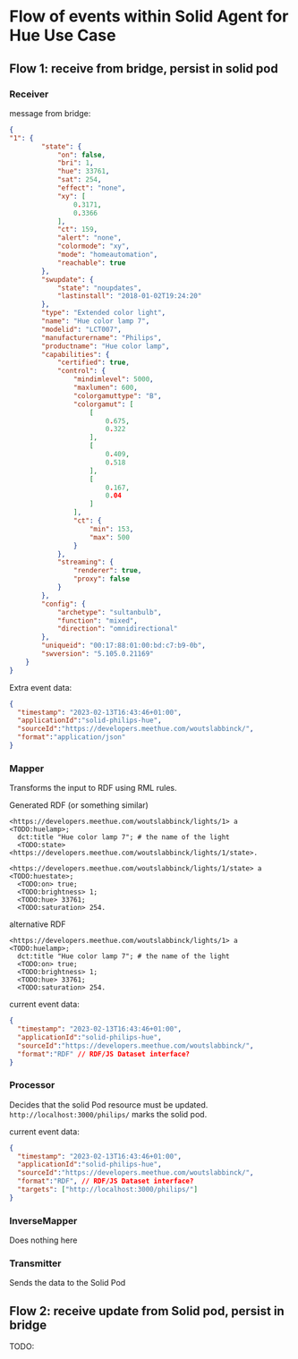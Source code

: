 # Flow of events within Solid Agent for Hue Use Case

## Flow 1: receive from bridge, persist in solid pod

### Receiver

message from bridge:
```json
{
"1": {
        "state": {
            "on": false,
            "bri": 1,
            "hue": 33761,
            "sat": 254,
            "effect": "none",
            "xy": [
                0.3171,
                0.3366
            ],
            "ct": 159,
            "alert": "none",
            "colormode": "xy",
            "mode": "homeautomation",
            "reachable": true
        },
        "swupdate": {
            "state": "noupdates",
            "lastinstall": "2018-01-02T19:24:20"
        },
        "type": "Extended color light",
        "name": "Hue color lamp 7",
        "modelid": "LCT007",
        "manufacturername": "Philips",
        "productname": "Hue color lamp",
        "capabilities": {
            "certified": true,
            "control": {
                "mindimlevel": 5000,
                "maxlumen": 600,
                "colorgamuttype": "B",
                "colorgamut": [
                    [
                        0.675,
                        0.322
                    ],
                    [
                        0.409,
                        0.518
                    ],
                    [
                        0.167,
                        0.04
                    ]
                ],
                "ct": {
                    "min": 153,
                    "max": 500
                }
            },
            "streaming": {
                "renderer": true,
                "proxy": false
            }
        },
        "config": {
            "archetype": "sultanbulb",
            "function": "mixed",
            "direction": "omnidirectional"
        },
        "uniqueid": "00:17:88:01:00:bd:c7:b9-0b",
        "swversion": "5.105.0.21169"
    }
}
```

Extra event data:
```json
{
  "timestamp": "2023-02-13T16:43:46+01:00",
  "applicationId":"solid-philips-hue",
  "sourceId":"https://developers.meethue.com/woutslabbinck/",
  "format":"application/json"
}
```

### Mapper

Transforms the input to RDF using RML rules.

Generated RDF (or something similar)
```ttl
<https://developers.meethue.com/woutslabbinck/lights/1> a <TODO:huelamp>;
  dct:title "Hue color lamp 7"; # the name of the light
  <TODO:state> <https://developers.meethue.com/woutslabbinck/lights/1/state>.

<https://developers.meethue.com/woutslabbinck/lights/1/state> a <TODO:huestate>;
  <TODO:on> true;
  <TODO:brightness> 1;
  <TODO:hue> 33761;
  <TODO:saturation> 254.
```

alternative RDF

```ttl
<https://developers.meethue.com/woutslabbinck/lights/1> a <TODO:huelamp>;
  dct:title "Hue color lamp 7"; # the name of the light
  <TODO:on> true;
  <TODO:brightness> 1;
  <TODO:hue> 33761;
  <TODO:saturation> 254.
```
current event data:
```json
{
  "timestamp": "2023-02-13T16:43:46+01:00",
  "applicationId":"solid-philips-hue",
  "sourceId":"https://developers.meethue.com/woutslabbinck/",
  "format":"RDF" // RDF/JS Dataset interface?
}
```
  
### Processor

Decides that the solid Pod resource must be updated. `http://localhost:3000/philips/` marks the solid pod.

current event data:
```json
{
  "timestamp": "2023-02-13T16:43:46+01:00",
  "applicationId":"solid-philips-hue",
  "sourceId":"https://developers.meethue.com/woutslabbinck/",
  "format":"RDF", // RDF/JS Dataset interface?
  "targets": ["http://localhost:3000/philips/"]
}
```

### InverseMapper

Does nothing here

### Transmitter

Sends the data to the Solid Pod

## Flow 2: receive update from Solid pod, persist in bridge

TODO: